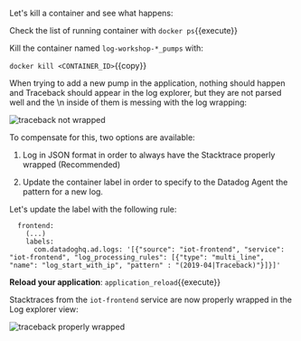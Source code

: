Let's kill a container and see what happens:

Check the list of running container with `docker ps`{{execute}}

Kill the container named `log-workshop-*_pumps` with:

`docker kill <CONTAINER_ID>`{{copy}}

When trying to add a new pump in the application, nothing should happen and Traceback should appear in the log explorer, but they are not parsed well and the \n inside of them is messing with the log wrapping:

![traceback not wrapped](https://raw.githubusercontent.com/l0k0ms/workshops/master/log-workshop/assets/images/traceback_not_wrapped.png)

To compensate for this, two options are available:

1. Log in JSON format in order to always have the Stacktrace properly wrapped (Recommended)

2. Update the container label in order to specify to the Datadog Agent the pattern for a new log.

Let's update the label with the following rule:

```
  frontend:
    (...)
    labels:
      com.datadoghq.ad.logs: '[{"source": "iot-frontend", "service": "iot-frontend", "log_processing_rules": [{"type": "multi_line", "name": "log_start_with_ip", "pattern" : "(2019-04|Traceback)"}]}]'
```

**Reload your application**: `application_reload`{{execute}}

Stacktraces from the `iot-frontend` service are now properly wrapped in the Log explorer view:

![traceback properly wrapped](https://raw.githubusercontent.com/l0k0ms/workshops/master/log-workshop/assets/images/traceback_properly_wrapped.png)